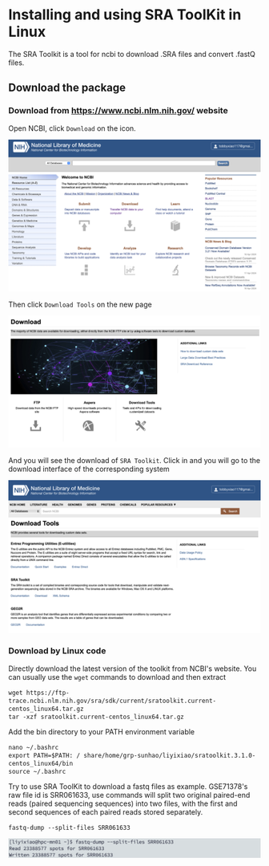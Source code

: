 # Installing and using SRA ToolKit in Linux

The SRA Toolkit is a tool for ncbi to download .SRA files and convert .fastQ files.

## Download the package

### Download from https://www.ncbi.nlm.nih.gov/ website

Open NCBI, click `Download` on the icon.

![sample image](/NGS/SRA-ToolKit/pic/1.png)

Then click `Download Tools` on the new page

![sample image](/NGS/SRA-ToolKit/pic/2.png)

And you will see the download of `SRA Toolkit`. Click in and you will go to the download interface of the corresponding system

![sample image](/NGS/SRA-ToolKit/pic/3.png)

### Download by Linux code

Directly download the latest version of the toolkit from NCBI's website. You can usually use the `wget` commands to download and then extract

```
wget https://ftp-trace.ncbi.nlm.nih.gov/sra/sdk/current/sratoolkit.current-centos_linux64.tar.gz
tar -xzf sratoolkit.current-centos_linux64.tar.gz
```

Add the bin directory to your PATH environment variable

```
nano ~/.bashrc
export PATH=$PATH: / share/home/grp-sunhao/liyixiao/sratoolkit.3.1.0-centos_linux64/bin
source ~/.bashrc
```

Try to use SRA ToolKit to download a fastq files as example. 
GSE71378's raw file id is SRR061633, use commands will split two original paired-end reads (paired sequencing sequences) into two files, with the first and second sequences of each paired reads stored separately.

```
fastq-dump --split-files SRR061633
```
![sample image](/NGS/SRA-ToolKit/pic/4.png)
